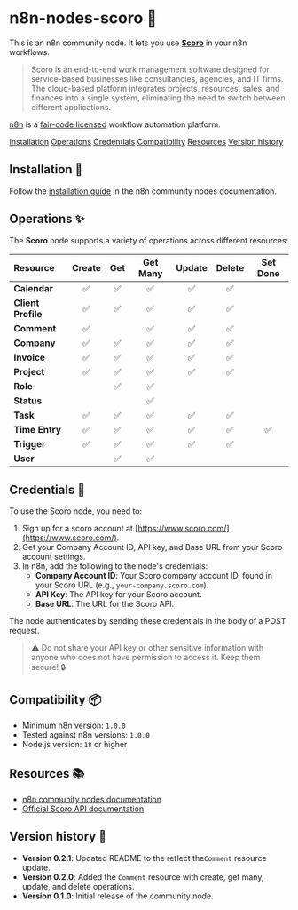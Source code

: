 # n8n-nodes-scoro 🚀

This is an n8n community node. It lets you use **[Scoro](https://www.scoro.com/)** in your n8n workflows.

> Scoro is an end-to-end work management software designed for service-based businesses like consultancies, agencies, and IT firms. The cloud-based platform integrates projects, resources, sales, and finances into a single system, eliminating the need to switch between different applications.

[n8n](https://n8n.io/) is a [fair-code licensed](https://docs.n8n.io/reference/license/) workflow automation platform.

[Installation](#installation-💾)
[Operations](#operations-✨)
[Credentials](#credentials-🔑)
[Compatibility](#compatibility-📦)
[Resources](#resources-📚)
[Version history](#version-history-📜)

<!-- [Usage](#usage-💻) -->

## Installation 💾

Follow the [installation guide](https://docs.n8n.io/integrations/community-nodes/installation/) in the n8n community nodes documentation.

## Operations ✨

The **Scoro** node supports a variety of operations across different resources:

| Resource           | Create | Get | Get Many | Update | Delete | Set Done |
| :----------------- | :----: | :-: | :------: | :----: | :----: | :------: |
| **Calendar**       |   ✅   | ✅  |    ✅    |   ✅   |   ✅   |          |
| **Client Profile** |   ✅   | ✅  |    ✅    |   ✅   |   ✅   |          |
| **Comment**        |   ✅   |     |    ✅    |   ✅   |   ✅   |          |
| **Company**        |   ✅   | ✅  |    ✅    |   ✅   |   ✅   |          |
| **Invoice**        |   ✅   | ✅  |    ✅    |   ✅   |   ✅   |          |
| **Project**        |   ✅   | ✅  |    ✅    |   ✅   |   ✅   |          |
| **Role**           |        | ✅  |    ✅    |        |        |          |
| **Status**         |        |     |    ✅    |        |        |          |
| **Task**           |   ✅   | ✅  |    ✅    |   ✅   |   ✅   |          |
| **Time Entry**     |   ✅   | ✅  |    ✅    |   ✅   |   ✅   |    ✅    |
| **Trigger**        |   ✅   | ✅  |    ✅    |   ✅   |   ✅   |          |
| **User**           |        | ✅  |    ✅    |        |        |          |

## Credentials 🔑

To use the Scoro node, you need to:

1.  Sign up for a scoro account at [https://www.scoro.com/](https://www.scoro.com/).
2.  Get your Company Account ID, API key, and Base URL from your Scoro account settings.
3.  In n8n, add the following to the node's credentials:
    - **Company Account ID**: Your Scoro company account ID, found in your Scoro URL (e.g., `your-company.scoro.com`).
    - **API Key**: The API key for your Scoro account.
    - **Base URL**: The URL for the Scoro API.

The node authenticates by sending these credentials in the body of a POST request.

> ⚠️ Do not share your API key or other sensitive information with anyone who does not have permission to access it. Keep them secure! 🔒

## Compatibility 📦

- Minimum n8n version: `1.0.0`
- Tested against n8n versions: `1.0.0`
- Node.js version: `18` or higher

<!-- ## Usage 💻 -->

<!-- This section is optional. It is recommended for developers to add an example of a workflow that uses the node to showcase its functionalities. -->

## Resources 📚

- [n8n community nodes documentation](https://docs.n8n.io/integrations/#community-nodes)
- [Official Scoro API documentation](https://api.scoro.com/api/v2)

## Version history 📜

- **Version 0.2.1**: Updated README to the reflect the`Comment` resource update.
- **Version 0.2.0**: Added the `Comment` resource with create, get many, update, and delete operations.
- **Version 0.1.0**: Initial release of the community node.
